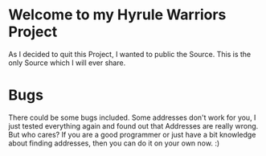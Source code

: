 # Welcome to my Hyrule Warriors Project

As I decided to quit this Project, I wanted to public the Source.
This is the only Source which I will ever share.

# Bugs

There could be some bugs included.
Some addresses don't work for you, I just tested everything again and found out that Addresses are really wrong.
But who cares?
If you are a good programmer or just have a bit knowledge about finding addresses, then you can do it on your own now. :)
